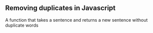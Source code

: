 ## Removing duplicates in Javascript
A function that takes a sentence and returns a new sentence without duplicate words
